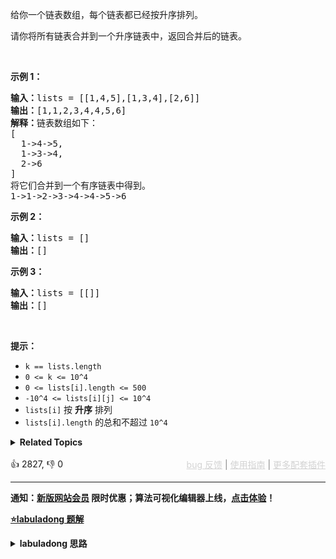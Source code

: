 <p>给你一个链表数组，每个链表都已经按升序排列。</p>

<p>请你将所有链表合并到一个升序链表中，返回合并后的链表。</p>

<p>&nbsp;</p>

<p><strong>示例 1：</strong></p>

<pre><strong>输入：</strong>lists = [[1,4,5],[1,3,4],[2,6]]
<strong>输出：</strong>[1,1,2,3,4,4,5,6]
<strong>解释：</strong>链表数组如下：
[
  1-&gt;4-&gt;5,
  1-&gt;3-&gt;4,
  2-&gt;6
]
将它们合并到一个有序链表中得到。
1-&gt;1-&gt;2-&gt;3-&gt;4-&gt;4-&gt;5-&gt;6
</pre>

<p><strong>示例 2：</strong></p>

<pre><strong>输入：</strong>lists = []
<strong>输出：</strong>[]
</pre>

<p><strong>示例 3：</strong></p>

<pre><strong>输入：</strong>lists = [[]]
<strong>输出：</strong>[]
</pre>

<p>&nbsp;</p>

<p><strong>提示：</strong></p>

<ul> 
 <li><code>k == lists.length</code></li> 
 <li><code>0 &lt;= k &lt;= 10^4</code></li> 
 <li><code>0 &lt;= lists[i].length &lt;= 500</code></li> 
 <li><code>-10^4 &lt;= lists[i][j] &lt;= 10^4</code></li> 
 <li><code>lists[i]</code> 按 <strong>升序</strong> 排列</li> 
 <li><code>lists[i].length</code> 的总和不超过 <code>10^4</code></li> 
</ul>

<details><summary><strong>Related Topics</strong></summary>链表 | 分治 | 堆（优先队列） | 归并排序</details><br>

<div>👍 2827, 👎 0<span style='float: right;'><span style='color: gray;'><a href='https://github.com/labuladong/fucking-algorithm/discussions/939' target='_blank' style='color: lightgray;text-decoration: underline;'>bug 反馈</a> | <a href='https://labuladong.online/algo/fname.html?fname=jb插件简介' target='_blank' style='color: lightgray;text-decoration: underline;'>使用指南</a> | <a href='https://labuladong.online/algo/images/others/%E5%85%A8%E5%AE%B6%E6%A1%B6.jpg' target='_blank' style='color: lightgray;text-decoration: underline;'>更多配套插件</a></span></span></div>

<div id="labuladong"><hr>

**通知：[新版网站会员](https://labuladong.online/algo/intro/site-vip/) 限时优惠；算法可视化编辑器上线，[点击体验](https://labuladong.online/algo/intro/visualize/)！**



<p><strong><a href="https://labuladong.online/algo/slug.html?slug=merge-k-sorted-lists" target="_blank">⭐️labuladong 题解</a></strong></p>
<details><summary><strong>labuladong 思路</strong></summary>

## 基本思路

> 本文有视频版：[链表双指针技巧全面汇总](https://www.bilibili.com/video/BV1q94y1X7vy)

[21. 合并两个有序链表](/problems/merge-two-sorted-lists) 的延伸，利用 [优先级队列（二叉堆）](https://labuladong.online/algo/fname.html?fname=二叉堆详解实现优先级队列) 进行节点排序即可。

**详细题解：[双指针技巧秒杀七道链表题目](https://labuladong.online/algo/fname.html?fname=链表技巧)**

**标签：二叉堆，[数据结构](https://labuladong.online/algo/)，[链表](https://labuladong.online/algo/)，[链表双指针](https://labuladong.online/algo/)**

## 解法代码

提示：🟢 标记的是我写的解法代码，🤖 标记的是 chatGPT 翻译的多语言解法代码。如有错误，可以 [点这里](https://github.com/labuladong/fucking-algorithm/issues/1113) 反馈和修正。

<div class="tab-panel"><div class="tab-nav">
<button data-tab-item="cpp" class="tab-nav-button btn " data-tab-group="default" onclick="switchTab(this)">cpp🤖</button>

<button data-tab-item="python" class="tab-nav-button btn " data-tab-group="default" onclick="switchTab(this)">python🤖</button>

<button data-tab-item="java" class="tab-nav-button btn active" data-tab-group="default" onclick="switchTab(this)">java🟢</button>

<button data-tab-item="go" class="tab-nav-button btn " data-tab-group="default" onclick="switchTab(this)">go🤖</button>

<button data-tab-item="javascript" class="tab-nav-button btn " data-tab-group="default" onclick="switchTab(this)">javascript🤖</button>
</div><div class="tab-content">
<div data-tab-item="cpp" class="tab-item " data-tab-group="default"><div class="highlight">

```cpp
// 注意：cpp 代码由 chatGPT🤖 根据我的 java 代码翻译，旨在帮助不同背景的读者理解算法逻辑。
// 本代码已经通过力扣的测试用例，应该可直接成功提交。

class Solution {
public:
    ListNode* mergeKLists(vector<ListNode*>& lists) {
        int size = lists.size();
        // 虚拟头结点
        ListNode* dummy = new ListNode(-1);
        ListNode* p = dummy;
        // 优先级队列，最小堆
        priority_queue<ListNode*, vector<ListNode*>, compare > pq;
        // 将 k 个链表的头结点加入最小堆
        for (auto head : lists) {
            if (head) pq.push(head);
        }

        while (!pq.empty()) {
            // 获取最小节点，接到结果链表中
            auto node = pq.top();
            pq.pop();
            p->next = node;
            if (node->next) {
                pq.push(node->next);
            }
            // p 指针不断前进
            p = p->next;
        }
        return dummy->next;
    }
private:
    // 自定义比较函数
    struct compare {
        bool operator() (ListNode* a, ListNode* b) {
            return a->val > b->val;
        }
    };
};
```

</div></div>

<div data-tab-item="python" class="tab-item " data-tab-group="default"><div class="highlight">

```python
# 注意：python 代码由 chatGPT🤖 根据我的 java 代码翻译，旨在帮助不同背景的读者理解算法逻辑。
# 本代码已经通过力扣的测试用例，应该可直接成功提交。

class Solution:
    def mergeKLists(self, lists: List[ListNode]) -> ListNode:
        if not lists:
            return None
        # 虚拟头结点
        dummy = ListNode(-1)
        p = dummy
        # 优先级队列，最小堆
        pq = []
        for head in lists:
            if head:
                heapq.heappush(pq, (head.val, id(head), head))
        # 将 k 个链表的头结点加入最小堆
        while pq:
            # 获取最小节点，接到结果链表中
            node = heapq.heappop(pq)[2]
            p.next = node
            if node.next:
                heapq.heappush(pq, (node.next.val, id(node.next), node.next))
            # p 指针不断前进
            p = p.next
        return dummy.next
```

</div></div>

<div data-tab-item="java" class="tab-item active" data-tab-group="default"><div class="highlight">

```java
class Solution {
    public ListNode mergeKLists(ListNode[] lists) {
        if (lists.length == 0) return null;
        // 虚拟头结点
        ListNode dummy = new ListNode(-1);
        ListNode p = dummy;
        // 优先级队列，最小堆
        PriorityQueue<ListNode> pq = new PriorityQueue<>(
            lists.length, (a, b)->(a.val - b.val));
        // 将 k 个链表的头结点加入最小堆
        for (ListNode head : lists) {
            if (head != null)
                pq.add(head);
        }

        while (!pq.isEmpty()) {
            // 获取最小节点，接到结果链表中
            ListNode node = pq.poll();
            p.next = node;
            if (node.next != null) {
                pq.add(node.next);
            }
            // p 指针不断前进
            p = p.next;
        }
        return dummy.next;
    }
}
```

</div></div>

<div data-tab-item="go" class="tab-item " data-tab-group="default"><div class="highlight">

```go
// 注意：go 代码由 chatGPT🤖 根据我的 java 代码翻译，旨在帮助不同背景的读者理解算法逻辑。
// 本代码不保证正确性，仅供参考。如有疑惑，可以参照我写的 java 代码对比查看。

//Definition for singly-linked list.

func mergeKLists(lists []*ListNode) *ListNode {
    if len(lists) == 0 {
        return nil
    }
    // 虚拟头节点
    dummy := &ListNode{Val: -1}
    p := dummy
    // 优先队列,最小堆, 用golang的heap
    pq := make(Queue, len(lists))
    for i, head := range lists {
        if head != nil {
            pq[i] = head
        }
    }
    heap.Init(&pq)

    for pq.Len() != 0 {
        // 获取最小节点，接到结果链表中
        node := heap.Pop(&pq).(*ListNode)
        p.Next = node
        if node.Next != nil {
            heap.Push(&pq, node.Next)
        }
        // p 指针不断前进
        p = p.Next
    }
    return dummy.Next
}

// golang的堆排序Queue
type Queue []*ListNode

func (q Queue) Len() int { return len(q) }

func (q Queue) Less(i, j int) bool {
    return q[i].Val < q[j].Val
}

func (q Queue) Swap(i, j int) {
    q[i], q[j] = q[j], q[i]
}

func (q *Queue) Push(x interface{}) {
    *q = append(*q, x.(*ListNode))
}

func (q *Queue) Pop() interface{} {
    old := *q
    n := len(old)
    x := old[n-1]
    *q = old[:n-1]
    return x
}
```

</div></div>

<div data-tab-item="javascript" class="tab-item " data-tab-group="default"><div class="highlight">

```javascript
// 注意：javascript 代码由 chatGPT🤖 根据我的 java 代码翻译，旨在帮助不同背景的读者理解算法逻辑。
// 本代码不保证正确性，仅供参考。如有疑惑，可以参照我写的 java 代码对比查看。

/**
* @param {ListNode[]} lists
* @return {ListNode}
*/
var mergeKLists = function(lists) {
    if (lists.length == 0) return null;
    // 虚拟头结点
    let dummy = new ListNode(-1);
    let p = dummy;
    // 优先级队列，最小堆
    let pq = new PriorityQueue(
        lists.length, (a, b) => (a.val - b.val));
    // 将 k 个链表的头结点加入最小堆
    for (let head of lists) {
        if (head != null)
            pq.add(head);
    }

    while (!pq.isEmpty()) {
        // 获取最小节点，接到结果链表中
        let node = pq.poll();
        p.next = node;
        if (node.next != null) {
            pq.add(node.next);
        }
        // p 指针不断前进
        p = p.next;
    }
    return dummy.next;
};
```

</div></div>
</div></div>

**类似题目**：
  - [141. 环形链表 🟢](/problems/linked-list-cycle)
  - [142. 环形链表 II 🟠](/problems/linked-list-cycle-ii)
  - [160. 相交链表 🟢](/problems/intersection-of-two-linked-lists)
  - [19. 删除链表的倒数第 N 个结点 🟠](/problems/remove-nth-node-from-end-of-list)
  - [21. 合并两个有序链表 🟢](/problems/merge-two-sorted-lists)
  - [313. 超级丑数 🟠](/problems/super-ugly-number)
  - [355. 设计推特 🟠](/problems/design-twitter)
  - [373. 查找和最小的 K 对数字 🟠](/problems/find-k-pairs-with-smallest-sums)
  - [378. 有序矩阵中第 K 小的元素 🟠](/problems/kth-smallest-element-in-a-sorted-matrix)
  - [86. 分隔链表 🟠](/problems/partition-list)
  - [876. 链表的中间结点 🟢](/problems/middle-of-the-linked-list)
  - [剑指 Offer 22. 链表中倒数第k个节点 🟢](/problems/lian-biao-zhong-dao-shu-di-kge-jie-dian-lcof)
  - [剑指 Offer 25. 合并两个排序的链表 🟢](/problems/he-bing-liang-ge-pai-xu-de-lian-biao-lcof)
  - [剑指 Offer 52. 两个链表的第一个公共节点 🟢](/problems/liang-ge-lian-biao-de-di-yi-ge-gong-gong-jie-dian-lcof)
  - [剑指 Offer II 021. 删除链表的倒数第 n 个结点 🟠](/problems/SLwz0R)
  - [剑指 Offer II 022. 链表中环的入口节点 🟠](/problems/c32eOV)
  - [剑指 Offer II 023. 两个链表的第一个重合节点 🟢](/problems/3u1WK4)
  - [剑指 Offer II 061. 和最小的 k 个数对 🟠](/problems/qn8gGX)
  - [剑指 Offer II 078. 合并排序链表 🔴](/problems/vvXgSW)

</details>
</div>

